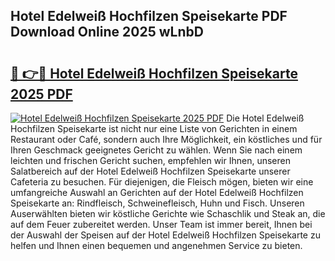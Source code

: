 ## Hotel Edelweiß Hochfilzen Speisekarte PDF Download Online 2025 wLnbD

# <h2><a href="http://gc5y62.nevu.top/?p=Hotel+Edelwei%c3%9f+Hochfilzen+Speisekarte">🔗 👉🔴 Hotel Edelweiß Hochfilzen Speisekarte 2025 PDF</a></h2>

[![Hotel Edelweiß Hochfilzen Speisekarte 2025 PDF](https://i.imgur.com/dBaPXMq.png)](http://gc5y62.nevu.top/?p=Hotel+Edelwei%c3%9f+Hochfilzen+Speisekarte)
Die Hotel Edelweiß Hochfilzen Speisekarte ist nicht nur eine Liste von Gerichten in einem Restaurant oder Café, sondern auch Ihre Möglichkeit, ein köstliches und für Ihren Geschmack geeignetes Gericht zu wählen. Wenn Sie nach einem leichten und frischen Gericht suchen, empfehlen wir Ihnen, unseren Salatbereich auf der Hotel Edelweiß Hochfilzen Speisekarte unserer Cafeteria zu besuchen. Für diejenigen, die Fleisch mögen, bieten wir eine umfangreiche Auswahl an Gerichten auf der Hotel Edelweiß Hochfilzen Speisekarte an: Rindfleisch, Schweinefleisch, Huhn und Fisch. Unseren Auserwählten bieten wir köstliche Gerichte wie Schaschlik und Steak an, die auf dem Feuer zubereitet werden. Unser Team ist immer bereit, Ihnen bei der Auswahl der Speisen auf der Hotel Edelweiß Hochfilzen Speisekarte zu helfen und Ihnen einen bequemen und angenehmen Service zu bieten.
